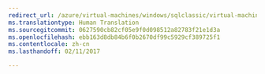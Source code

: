 ```yaml
---
redirect_url: /azure/virtual-machines/windows/sqlclassic/virtual-machines-windows-classic-ps-sql-bi
ms.translationtype: Human Translation
ms.sourcegitcommit: 0627590cb82cf05e9f0d098512a82783f21e1d3a
ms.openlocfilehash: ebb163d8db84b6f0b2670df99c5929cf389725f1
ms.contentlocale: zh-cn
ms.lasthandoff: 02/11/2017

---
```

